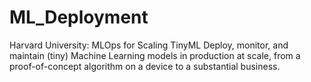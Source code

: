 # ML_Deployment
Harvard University: MLOps for Scaling TinyML
Deploy, monitor, and maintain (tiny) Machine Learning models in production at scale, from a proof-of-concept algorithm on a device to a substantial business.
